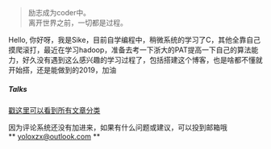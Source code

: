 > 励志成为coder中。 <br>离开世界之前，一切都是过程。

Hello, 你好呀，我是Sike，目前自学编程中，稍微系统的学习了C，其他全靠自己摸爬滚打，最近在学习hadoop，准备去考一下浙大的PAT提高一下自己的算法能力，好久没有遇到这么感兴趣的学习过程了，包括搭建这个博客，也是啥都不懂就开始搭，还是能做到的2019，加油

##### Talks

[戳这里可以看到所有文章分类](https://sikex.github.io/archive/)

因为评论系统还没有加进来，如果有什么问题或建议，可以投到邮箱哦 <br>
** yoloxzx@outlook.com **
